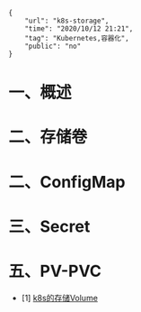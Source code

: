 ```
{
    "url": "k8s-storage",
    "time": "2020/10/12 21:21",
    "tag": "Kubernetes,容器化",
    "public": "no"
}
```

# 一、概述





# 二、存储卷



# 二、ConfigMap



# 三、Secret







# 五、PV-PVC









- [1] [k8s的存储Volume](https://www.cnblogs.com/benjamin77/p/9940266.html)





